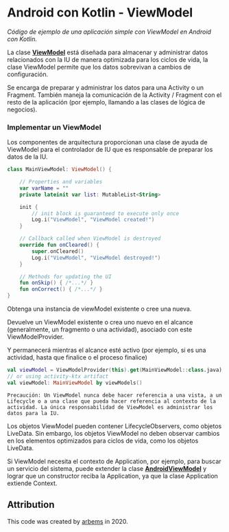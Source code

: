 # Android con Kotlin - ViewModel

*Código de ejemplo de una aplicación simple con ViewModel en Android con Kotlin.*
                                                                                                  
La clase [**ViewModel**](https://developer.android.com/reference/androidx/lifecycle/ViewModel) está diseñada para almacenar y administrar datos relacionados con la IU de manera optimizada para los ciclos de vida, la clase ViewModel permite que los datos sobrevivan a cambios de configuración.

Se encarga de preparar y administrar los datos para una Activity o un Fragment. También maneja la comunicación de la Activity / Fragment con el resto de la aplicación (por ejemplo, llamando a las clases de lógica de negocios).

### Implementar un ViewModel

Los componentes de arquitectura proporcionan una clase de ayuda de ViewModel para el controlador de IU que es responsable de preparar los datos de la IU.

```kotlin
class MainViewModel: ViewModel() {

    // Properties and variables
    var varName = ""
    private lateinit var list: MutableList<String>

    init {
        // init block is guaranteed to execute only once
        Log.i("ViewModel", "ViewModel created!")
    }

    // Callback called when ViewModel is destroyed
    override fun onCleared() {
        super.onCleared()
        Log.i("ViewModel", "ViewModel destroyed!")
    }

    // Methods for updating the UI
    fun onSkip() { /*...*/ }
    fun onCorrect() { /*...*/ }
}
```

Obtenga una instancia de viewModel existente o cree una nueva.

Devuelve un ViewModel existente o crea uno nuevo en el alcance (generalmente, un fragmento o una actividad), asociado con este ViewModelProvider.

Y permanecerá mientras el alcance esté activo (por ejemplo, si es una actividad, hasta que finalice o el proceso finalice)

`````kotlin
val viewModel = ViewModelProvider(this).get(MainViewModel::class.java)
// or using activity-ktx artifact
val viewModel: MainViewModel by viewModels()
`````

`Precaución: Un ViewModel nunca debe hacer referencia a una vista, a un Lifecycle o a una clase que pueda hacer referencia al contexto de la actividad.
 La única responsabilidad de ViewModel es administrar los datos para la IU.`
 
 Los objetos ViewModel pueden contener LifecycleObservers, como objetos LiveData. Sin embargo, los objetos ViewModel no deben observar cambios en los elementos optimizados para ciclos de vida, como los objetos LiveData.
 
 Si ViewModel necesita el contexto de Application, por ejemplo, para buscar un servicio del sistema, puede extender la clase [**AndroidViewModel**](https://developer.android.com/reference/androidx/lifecycle/AndroidViewModel) y lograr que un constructor reciba la Application, ya que la clase Application extiende Context.
 
## Attribution

This code was created by [arbems](https://github.com/arbems) in 2020.